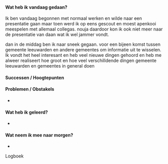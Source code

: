 
#### **Wat heb ik vandaag gedaan?**
Ik ben vandaag begonnen met normaal werken en wilde naar een presentatie gaan maar toen werd ik op eens gescout en moest apenkooi meespelen met allemaal collegas. nouja daardoor kon ik ook niet meer naar de presentatie van daan wat ik wel jammer vondt.

dan in de middag ben ik naar sneek gegaan. voor een bijeen komst tussen gemeente leeuwarden en andere gemeentes om informatie uit te wisselen. Ik vondt het heel interesant en heb veel nieuwe dingen gehoord en heb me alweer realiseert hoe groot en hoe veel verschilldende dingen gemeente leeuwarden en gemeentes in general doen

#### **Successen / Hoogtepunten**


#### **Problemen / Obstakels**
- 

#### **Wat heb ik geleerd?**
- 

#### **Wat neem ik mee naar morgen?**
- 


Logboek


